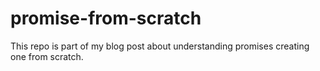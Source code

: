 # promise-from-scratch
This repo is part of my blog post about understanding promises creating one from scratch.
